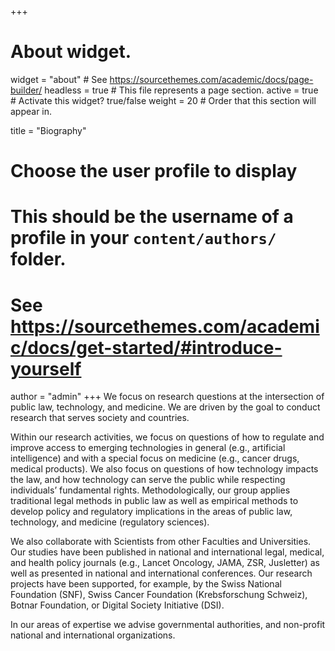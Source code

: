 +++
# About widget.
widget = "about"  # See https://sourcethemes.com/academic/docs/page-builder/
headless = true  # This file represents a page section.
active = true  # Activate this widget? true/false
weight = 20  # Order that this section will appear in.

title = "Biography"

# Choose the user profile to display
# This should be the username of a profile in your `content/authors/` folder.
# See https://sourcethemes.com/academic/docs/get-started/#introduce-yourself
author = "admin"
+++
We focus on research questions at the intersection of public law, technology, and medicine. We are driven by the goal to conduct research that serves society and countries. 

Within our research activities, we focus on questions of how to regulate and improve access to emerging technologies in general (e.g., artificial intelligence) and with a special focus on medicine (e.g., cancer drugs, medical products). We also focus on questions of how technology impacts the law, and how technology can serve the public while respecting individuals’ fundamental rights.
Methodologically, our group applies traditional legal methods in public law as well as empirical methods to develop policy and regulatory implications in the areas of public law, technology, and medicine (regulatory sciences). 

We also collaborate with Scientists from other Faculties and Universities. 
Our studies have been published in national and international legal, medical, and health policy journals (e.g., Lancet Oncology, JAMA, ZSR, Jusletter) as well as presented in national and international conferences. Our research projects have been supported, for example, by the Swiss National Foundation (SNF), Swiss Cancer Foundation (Krebsforschung Schweiz), Botnar Foundation, or Digital Society Initiative (DSI).

In our areas of expertise we advise governmental authorities, and non-profit national and international organizations.
